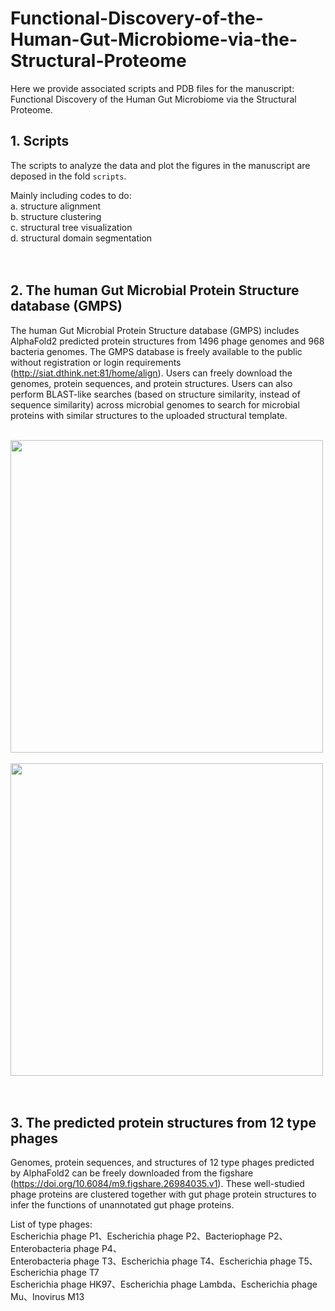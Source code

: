 # Functional-Discovery-of-the-Human-Gut-Microbiome-via-the-Structural-Proteome

Here we provide associated scripts and PDB files for the manuscript: Functional Discovery of the Human Gut Microbiome via the Structural Proteome.


## 1. Scripts
The scripts to analyze the data and plot the figures in the manuscript are deposed in the fold `scripts`.<br />

Mainly including codes to do:<br />
a. structure alignment<br />
b. structure clustering<br />
c. structural tree visualization<br />
d. structural domain segmentation<br />
<br />
<br />

## 2. The human Gut Microbial Protein Structure database (GMPS)
The human Gut Microbial Protein Structure database (GMPS) includes AlphaFold2 predicted protein structures from 1496 phage genomes and 968 bacteria genomes. The GMPS database is freely available to the public without registration or login requirements (http://siat.dthink.net:81/home/align). Users can freely download the genomes, protein sequences, and protein structures. Users can also perform BLAST-like searches (based on structure similarity, instead of sequence similarity) across microbial genomes to search for microbial proteins
with similar structures to the uploaded structural template.
<br />
<br />

<img src="https://github.com/user-attachments/assets/c3a06fa2-2355-4bb3-8439-4464e5ccad8e" width="500" />
<br />
<br />
<img src="https://github.com/user-attachments/assets/a3dd2241-b3b7-49d9-86e0-6426fe26ce53" width="500" />
<br />
<br />
<br />

## 3. The predicted protein structures from 12 type phages
Genomes, protein sequences, and structures of 12 type phages predicted by AlphaFold2 can be freely downloaded from the figshare (https://doi.org/10.6084/m9.figshare.26984035.v1). These well-studied phage proteins are clustered together with gut phage protein structures to infer the functions of unannotated gut phage proteins.
<br />

List of type phages:<br />
Escherichia phage P1、Escherichia phage P2、Bacteriophage P2、Enterobacteria phage P4、<br />
Enterobacteria phage T3、Escherichia phage T4、Escherichia phage T5、Escherichia phage T7<br />
Escherichia phage HK97、Escherichia phage Lambda、Escherichia phage Mu、Inovirus M13<br />
